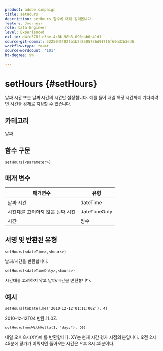 ```yaml
---
product: adobe campaign
title: setHours
description: setHours 함수에 대해 알아봅니다.
feature: Journeys
role: Data Engineer
level: Experienced
exl-id: d4fe578f-c3be-4c8b-98b3-090dab0c41d1
source-git-commit: 5225045f02fb1b2a8505756d9d7f6f60a32b3ed6
workflow-type: tm+mt
source-wordcount: '101'
ht-degree: 9%

---
```


# setHours {#setHours}

날짜 시간 또는 날짜 시간의 시간만 설정합니다. 예를 들어 내일 특정 시간까지 기다리려면 시간을 강제로 지정할 수 있습니다.

## 카테고리

날짜

## 함수 구문

`setHours(<parameter>)`

## 매개 변수

| 매개변수 | 유형 |
|--- |--- |
| 날짜 시간 | dateTime |
| 시간대를 고려하지 않은 날짜 시간 | dateTimeOnly |
| 시간 | 정수 |

## 서명 및 반환된 유형

`setHours(<dateTime>,<hours>)`

날짜/시간을 반환합니다.

`setHours(<dateTimeOnly>,<hours>)`

시간대를 고려하지 않고 날짜/시간을 반환합니다.

## 예시

`setHours(toDateTime('2010-12-12T01:11:00Z'), 4)`

2010-12-12T04 반환:11:0Z.

`setHours(nowWithDelta(1, "days"), 20)`

내일 오후 8시(XY)에 를 반환합니다. XY는 현재 시간 평가 시점의 분입니다. 오전 2시 45분에 평가가 이뤄지면 돌아오는 시간은 오후 8시 45분이다.
